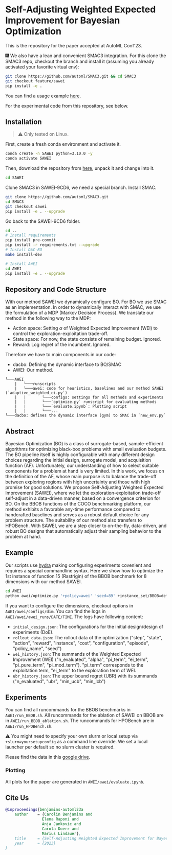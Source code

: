 # Self-Adjusting Weighted Expected Improvement for Bayesian Optimization
This is the repository for the paper accepted at AutoML Conf'23.

🎆 We also have a lean and convenient SMAC3 integration.
For this clone the SMAC3 repo, checkout the branch and install it (assuming you already activated your favorite virtual env):
```bash
git clone https://github.com/automl/SMAC3.git && cd SMAC3
git checkout feature/sawei
pip install -e .
```
You can find a usage example [here](https://github.com/automl/SMAC3/blob/feature/sawei/examples/6_advanced_features/2_SAWEI.py).

For the experimental code from this repository, see below.


## Installation
> :warning: Only tested on Linux.


First, create a fresh conda environment and activate it.
```bash
conda create -n SAWEI python=3.10.0 -y
conda activate SAWEI
```

Then, download the repository from [here](https://anon-github.automl.cc/r/SAWEI-9CD6/), unpack it and change into it.
```bash
cd SAWEI
```

Clone SMAC3 in SAWEI-9CD6, we need a special branch. Install SMAC.
```bash
git clone https://github.com/automl/SMAC3.git
cd SMAC3
git checkout sawei
pip install -e . --upgrade
```

Go back to the SAWEI-9CD6 folder.
```bash
cd ..
# Install requirements
pip install pre-commit
pip install -r requirements.txt --upgrade
# Install DAC-BO
make install-dev

# Install AWEI
cd AWEI
pip install -e . --upgrade
```

## Repository and Code Structure
With our method SAWEI we dynamically configure BO. For BO we use SMAC as an implementation.
In order to dynamically interact with SMAC, we use the formulation of a MDP (Markov Decision Process).
We translate our method in the following way to the MDP:
- Action space: Setting $\alpha$ of Weighted Expected Improvement (WEI) to control the exploration-exploitation trade-off.
- State space: For now, the state consists of remaining budget. Ignored.
- Reward: Log regret of the incumbent. Ignored.

Therefore we have to main components in our code:
- dacbo: Defining the dynamic interface to BO/SMAC
- AWEI: Our method.

```
└───AWEI
    |   └───runscripts
    |   └───awei: code for heuristics, baselines and our method SAWEI (`adaptive_weighted_ei.py`)
    |   |       └───configs: settings for all methods and experiments
    |   |       └───`optimize.py` runscript for evaluating methods
    |   |       └───`evaluate.ipynb`: Plotting script
    |   |       └───...
└───dacbo: defines the dynamic interface (gym) to SMAC in `new_env.py`
```



## Abstract
Bayesian Optimization (BO) is a class of surrogate-based, sample-efficient algorithms for optimizing black-box problems with small evaluation budgets.
The BO pipeline itself is highly configurable with many different design choices regarding the initial design, surrogate model, and acquisition function (AF). Unfortunately, our understanding of how to select suitable components for a problem at hand is very limited. 
In this work, we focus on the definition of the AF, whose main purpose is to balance the trade-off between exploring regions with high uncertainty and those with high promise for good solutions. 
We propose Self-Adjusting Weighted Expected Improvement (SAWEI), where we let the exploration-exploitation trade-off self-adjust in a data-driven manner, based on a convergence criterion for BO. 
On the BBOB functions of the COCO benchmarking platform, our method exhibits a favorable any-time performance compared to handcrafted baselines and serves as a robust default choice for any problem structure.
The suitability of our method also transfers to HPOBench.
With SAWEI, we are a step closer to on-the-fly, data-driven, and robust BO designs that automatically adjust their sampling behavior to the problem at hand. 

## Example
Our scripts use [hydra](https://hydra.cc/) making configuring experiments covenient and requires a special commandline syntax. 
Here we show how to optimize the 1st instance of function 15 (Rastrigin) of the BBOB benchmark for 8 dimensions with our method SAWEI.
```bash
cd AWEI
python awei/optimize.py '+policy=awei' 'seed=89' +instance_set/BBOB=default 'instance_set.fid=15' 'instance_set.instance=1' 'n_eval_episodes=1' +dim=2d
```
If you want to configure the dimensions, checkout options in `AWEI/awei/configs/dim`.
You can find the logs in `AWEI/awei/awei_runs/DATE/TIME`.
The logs have following content:
- `initial_design.json`: The configurations for the initial design/design of experiments (DoE).
- `rollout_data.json`: The rollout data of the optimization ("step", "state", "action", "reward", "instance", "cost", "configuration", "episode", "policy_name", "seed")
- `wei_history.json`: The summands of the Weighted Expected Improvement (WEI) ("n_evaluated", "alpha", "pi_term", "ei_term", "pi_pure_term", "pi_mod_term"). "pi_term" corresponds to the exploitation term, "ei_term" to the exploration term of WEI.
- `ubr_history.json`: The upper bound regret (UBR) with its summands ("n_evaluated", "ubr", "min_ucb", "min_lcb")

## Experiments
You can find all runcommands for the BBOB benchmarks in `AWEI/run_BBOB.sh`. All runcommands for the ablation of SAWEI on BBOB are in `AWEI/run_BBOB_ablation.sh`.
The runcommands for HPOBench are in `AWEI/run_HPOBench.sh`.

:warning: You might need to specify your own slurm or local setup via `+slurm=yoursetupconfig` as a command line override. We set a local launcher per default so no slurm cluster is required. 

Please find the data in this [google drive](https://drive.google.com/drive/folders/12jmpJ1VRS3rzRcCd6rrrcjusP19RAmmV?usp=sharing).

### Plotting
All plots for the paper are generated in `AWEI/awei/evaluate.ipynb`.


## Cite Us
```bibtex
@inproceedings{benjamins-automl23a
    author    = {Carolin Benjamins and
                Elena Raponi and
                Anja Jankovic and
                Carola Doerr and
                Marius Lindauer},
    title     = {Self-Adjusting Weighted Expected Improvement for Bayesian Optimization},
    year      = {2023}
}
```
